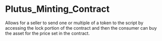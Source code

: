 # Plutus_Minting_Contract
Allows for a seller to send one or multiple of a token to the script by accessing the lock portion of the contract and then the consumer can buy the asset for the price set in the contract.
